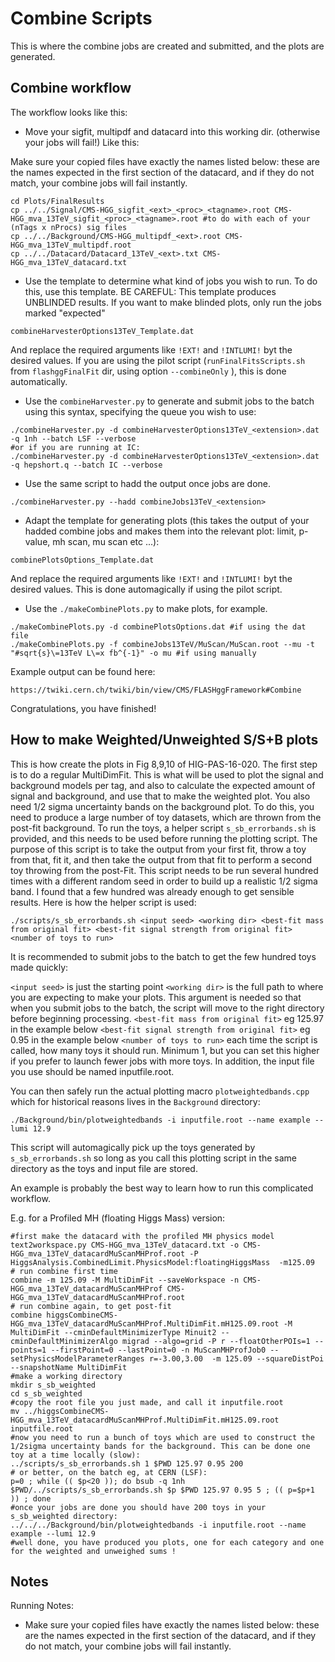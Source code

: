 # Combine Scripts

This is where the combine jobs are created and submitted, and the plots are generated.  

## Combine workflow

The workflow looks like this:
* Move your sigfit, multipdf and datacard into this working dir. (otherwise your jobs will fail!)
Like this:

Make sure your copied files have exactly the names listed below: these are the names expected in the first section of the datacard, and if they do not match, your combine jobs will fail instantly.

```
cd Plots/FinalResults
cp ../../Signal/CMS-HGG_sigfit_<ext>_<proc>_<tagname>.root CMS-HGG_mva_13TeV_sigfit_<proc>_<tagname>.root #to do with each of your (nTags x nProcs) sig files 
cp ../../Background/CMS-HGG_multipdf_<ext>.root CMS-HGG_mva_13TeV_multipdf.root
cp ../../Datacard/Datacard_13TeV_<ext>.txt CMS-HGG_mva_13TeV_datacard.txt
```

* Use the template to determine what kind of jobs you wish to run. 
To do this, use this template. BE CAREFUL: This template produces UNBLINDED results. If you want to make blinded plots, only run the jobs marked "expected" 

```
combineHarvesterOptions13TeV_Template.dat
```

And replace the required arguments like `!EXT!` and `!INTLUMI!` byt the desired values. If you are using the pilot script (`runFinalFitsScripts.sh` from `flashggFinalFit` dir,  using option `--combineOnly` ), this is done automatically.

* Use the `combineHarvester.py` to generate and submit jobs to the batch using this syntax, specifying the queue you wish to use:

```
./combineHarvester.py -d combineHarvesterOptions13TeV_<extension>.dat -q 1nh --batch LSF --verbose
#or if you are running at IC:
./combineHarvester.py -d combineHarvesterOptions13TeV_<extension>.dat -q hepshort.q --batch IC --verbose
```

* Use the same script to hadd the output once jobs are done.

```
./combineHarvester.py --hadd combineJobs13TeV_<extension>
```

* Adapt the template for generating plots (this takes the output of your hadded combine jobs and makes them into the relevant plot: limit, p-value, mh scan, mu scan etc ...):

```
combinePlotsOptions_Template.dat
```

And replace the required arguments like `!EXT!` and `!INTLUMI!` byt the desired values. This is done automagically if using the pilot script.

* Use the `./makeCombinePlots.py` to make plots, for example.

```
./makeCombinePlots.py -d combinePlotsOptions.dat #if using the dat file 
./makeCombinePlots.py -f combineJobs13TeV/MuScan/MuScan.root --mu -t "#sqrt{s}\=13TeV L\=x fb^{-1}" -o mu #if using manually
```

Example output can be found here:
```
https://twiki.cern.ch/twiki/bin/view/CMS/FLASHggFramework#Combine
```


Congratulations, you have finished!

## How to make Weighted/Unweighted S/S+B plots

This is how create the plots in Fig 8,9,10 of HIG-PAS-16-020.
The first step is to do a regular MultiDimFit.
This is what will be used to plot the signal and background models per tag, and also to calculate the expected amount of signal and background, and use that to make the weighted plot.
You also need 1/2 sigma uncertainty bands on the background plot.
To do this, you need to produce a large number of toy datasets, which are thrown from the post-fit background. To run the toys, a helper script `s_sb_errorbands.sh` is provided, and this needs to be used before running the plotting script. The purpose of this script is to take the output from your first fit, throw a toy from that, fit it, and then take the output from that fit to perform a second toy throwing from the post-Fit.
This script needs to be run several hundred times with a different random seed in order to build up a realistic 1/2 sigma band. I found that a few hundred was already enough to get sensible results.
Here is how the helper script is used: 
```
./scripts/s_sb_errorbands.sh <input seed> <working dir> <best-fit mass from original fit> <best-fit signal strength from original fit> <number of toys to run>
```
It is recommended to submit jobs to the batch to get the few hundred toys made quickly:

`<input seed>` is just the starting point 
`<working dir>` is the full path to where you are expecting to make your plots. This argument is needed so that when you submit jobs to the batch, the script will move to the right directory before beginning processing.
`<best-fit mass from original fit>` eg 125.97 in the example below
`<best-fit signal strength from original fit>` eg 0.95 in the example below
`<number of toys to run>` each time the script is called, how many toys it should run. Minimum 1, but you can set this higher if you prefer to launch fewer jobs with more toys.
In addition, the input file you use should be named inputfile.root.

You can then safely run the actual plotting macro `plotweightedbands.cpp` which for historical reasons lives in the `Background` directory:

```
./Background/bin/plotweightedbands -i inputfile.root --name example --lumi 12.9
```

This script will automagically pick up the toys generated by `s_sb_errorbands.sh` so long as you call this plotting script in the same directory as the toys and input file are stored.  

An example is probably the best way to learn how to run this complicated workflow.

E.g. for a Profiled MH (floating Higgs Mass) version:
```
#first make the datacard with the profiled MH physics model
text2workspace.py CMS-HGG_mva_13TeV_datacard.txt -o CMS-HGG_mva_13TeV_datacardMuScanMHProf.root -P HiggsAnalysis.CombinedLimit.PhysicsModel:floatingHiggsMass  -m125.09 
# run combine first time
combine -m 125.09 -M MultiDimFit --saveWorkspace -n CMS-HGG_mva_13TeV_datacardMuScanMHProf CMS-HGG_mva_13TeV_datacardMuScanMHProf.root 
# run combine again, to get post-fit 
combine higgsCombineCMS-HGG_mva_13TeV_datacardMuScanMHProf.MultiDimFit.mH125.09.root -M MultiDimFit --cminDefaultMinimizerType Minuit2 --cminDefaultMinimizerAlgo migrad --algo=grid -P r --floatOtherPOIs=1 --points=1 --firstPoint=0 --lastPoint=0 -n MuScanMHProfJob0 --setPhysicsModelParameterRanges r=-3.00,3.00  -m 125.09 --squareDistPoi --snapshotName MultiDimFit
#make a working directory
mkdir s_sb_weighted
cd s_sb_weighted
#copy the root file you just made, and call it inputfile.root 
mv ../higgsCombineCMS-HGG_mva_13TeV_datacardMuScanMHProf.MultiDimFit.mH125.09.root inputfile.root
#now you need to run a bunch of toys which are used to construct the 1/2sigma uncertainty bands for the background. This can be done one toy at a time locally (slow):
../scripts/s_sb_errorbands.sh 1 $PWD 125.97 0.95 200
# or better, on the batch eg, at CERN (LSF):
p=0 ; while (( $p<20 )); do bsub -q 1nh $PWD/../scripts/s_sb_errorbands.sh $p $PWD 125.97 0.95 5 ; (( p=$p+1 )) ; done
#once your jobs are done you should have 200 toys in your s_sb_weighted directory:
../../../Background/bin/plotweightedbands -i inputfile.root --name example --lumi 12.9
#well done, you have produced you plots, one for each category and one for the weighted and unweighed sums !
```

## Notes

Running Notes:
* Make sure your copied files have exactly the names listed below: these are the names expected in the first section of the datacard, and if they do not match, your combine jobs will fail instantly.


